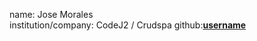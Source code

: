 
name: Jose Morales  
institution/company: CodeJ2 / Crudspa
github:[**username**](https://github.com/zeuspod)